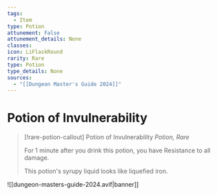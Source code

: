 ```yaml
---
tags:
  - Item
type: Potion
attunement: False
attunement_details: None
classes:
icon: LiFlaskRound
rarity: Rare
type: Potion
type_details: None
sources: 
  - "[[Dungeon Master's Guide 2024]]"
---
```

# Potion of Invulnerability
>[!rare-potion-callout] Potion of Invulnerability
>_Potion, Rare_
>
>For 1 minute after you drink this potion, you have Resistance to all damage.
>
>This potion's syrupy liquid looks like liquefied iron.
>


![[dungeon-masters-guide-2024.avif|banner]]